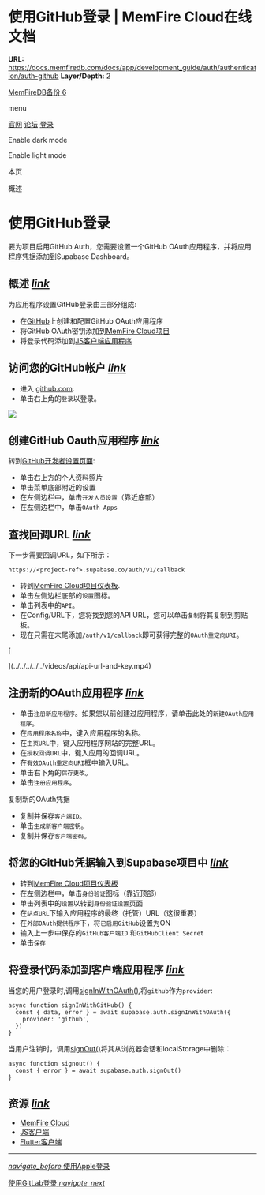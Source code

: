 # 使用GitHub登录 | MemFire Cloud在线文档

**URL:** https://docs.memfiredb.com/docs/app/development_guide/auth/authentication/auth-github
**Layer/Depth:** 2

[MemFireDB备份 6](/)

menu

[官网](https://memfiredb.com/)
[论坛](https://community.memfiredb.com/)
[登录](https://cloud.memfiredb.com/auth/login)

Enable dark mode

Enable light mode

本页

概述

# 使用GitHub登录

要为项目启用GitHub Auth，您需要设置一个GitHub OAuth应用程序，并将应用程序凭据添加到Supabase Dashboard。

## 概述 [*link*](#%e6%a6%82%e8%bf%b0)

为应用程序设置GitHub登录由三部分组成:

* 在[GitHub](https://github.com)上创建和配置GitHub OAuth应用程序
* 将GitHub OAuth密钥添加到[MemFire Cloud项目](https://cloud.memfiredb.com)
* 将登录代码添加到[JS客户端应用程序](https://github.com/supabase/supabase-js)

## 访问您的GitHub帐户 [*link*](#%e8%ae%bf%e9%97%ae%e6%82%a8%e7%9a%84github%e5%b8%90%e6%88%b7)

* 进入 [github.com](https://github.com).
* 单击右上角的`登录`以登录。

![](../../../../img/guides/auth-github/github-portal.png)

## 创建GitHub Oauth应用程序 [*link*](#%e5%88%9b%e5%bb%bagithub-oauth%e5%ba%94%e7%94%a8%e7%a8%8b%e5%ba%8f)

转到[GitHub开发者设置页面](https://github.com/settings/developers):

* 单击右上方的个人资料照片
* 单击菜单底部附近的设置
* 在左侧边栏中，单击`开发人员设置`（靠近底部）
* 在左侧边栏中，单击`OAuth Apps`

## 查找回调URL [*link*](#%e6%9f%a5%e6%89%be%e5%9b%9e%e8%b0%83url)

下一步需要回调URL，如下所示：

`https://<project-ref>.supabase.co/auth/v1/callback`

* 转到[MemFire Cloud项目仪表板](https://cloud.memfiredb.com).
* 单击左侧边栏底部的`设置`图标。
* 单击列表中的`API`。
* 在Config/URL下，您将找到您的API URL，您可以单击`复制`将其复制到剪贴板。
* 现在只需在末尾添加`/auth/v1/callback`即可获得完整的`OAuth重定向URI`。

[

](../../../../../videos/api/api-url-and-key.mp4)

## 注册新的OAuth应用程序 [*link*](#%e6%b3%a8%e5%86%8c%e6%96%b0%e7%9a%84oauth%e5%ba%94%e7%94%a8%e7%a8%8b%e5%ba%8f)

* 单击`注册新应用程序`。如果您以前创建过应用程序，请单击此处的`新建OAuth应用程序`。
* 在`应用程序名称`中，键入应用程序的名称。
* 在`主页URL`中，键入应用程序网站的完整URL。
* 在`授权回调URL`中，键入应用的回调URL。
* 在`有效OAuth重定向URI`框中输入URL。
* 单击右下角的`保存更改`。
* 单击`注册应用程序`。

复制新的OAuth凭据

* 复制并保存`客户端ID`。
* 单击`生成新客户端密钥`。
* 复制并保存`客户端密码`。

## 将您的GitHub凭据输入到Supabase项目中 [*link*](#%e5%b0%86%e6%82%a8%e7%9a%84github%e5%87%ad%e6%8d%ae%e8%be%93%e5%85%a5%e5%88%b0supabase%e9%a1%b9%e7%9b%ae%e4%b8%ad)

* 转到[MemFire Cloud项目仪表板](https://cloud.memfiredb.com)
* 在左侧边栏中，单击`身份验证`图标（靠近顶部）
* 单击列表中的`设置`以转到`身份验证设置`页面
* 在`站点URL`下输入应用程序的最终（托管）URL（这很重要）
* 在`外部OAuth提供程序`下，将`已启用GitHub`设置为ON
* 输入上一步中保存的`GitHub客户端ID` 和`GitHubClient Secret`
* 单击`保存`

## 将登录代码添加到客户端应用程序 [*link*](#%e5%b0%86%e7%99%bb%e5%bd%95%e4%bb%a3%e7%a0%81%e6%b7%bb%e5%8a%a0%e5%88%b0%e5%ae%a2%e6%88%b7%e7%ab%af%e5%ba%94%e7%94%a8%e7%a8%8b%e5%ba%8f)

当您的用户登录时,调用[signInWithOAuth()](/docs/app/sdkdocs/javascript/auth/auth-signinwithoauth/),将`github`作为`provider`:

```
async function signInWithGitHub() {
  const { data, error } = await supabase.auth.signInWithOAuth({
    provider: 'github',
  })
}
```

当用户注销时，调用[signOut()](/docs/app/sdkdocs/javascript/auth/auth-signout/)将其从浏览器会话和localStorage中删除：

```
async function signout() {
  const { error } = await supabase.auth.signOut()
}
```

## 资源 [*link*](#%e8%b5%84%e6%ba%90)

* [MemFire Cloud](https://cloud.memfiredb.com)
* [JS客户端](https://github.com/supabase/supabase-js)
* [Flutter客户端](https://github.com/supabase/supabase-flutter)

---

[*navigate\_before* 使用Apple登录](/docs/app/development_guide/auth/authentication/auth-apple/)

[使用GitLab登录 *navigate\_next*](/docs/app/development_guide/auth/authentication/auth-gitlab/)
